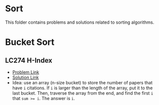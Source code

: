 # Sort
This folder contains problems and solutions related to sorting algorithms.

# Bucket Sort
## LC274 H-Index
* [Problem Link](https://leetcode.com/problems/h-index/)
* [Solution Link](../../LC0001_1000/LC0201_0300/LC0274_HIndex.java)
* Idea: use an array (n-size bucket) to store the number of papers that have `i` citations. If `i` is larger than the length of the array, put it to the last bucket. Then, traverse the array from the end, and find the first `i` that `sum >= i`. The answer is `i`.